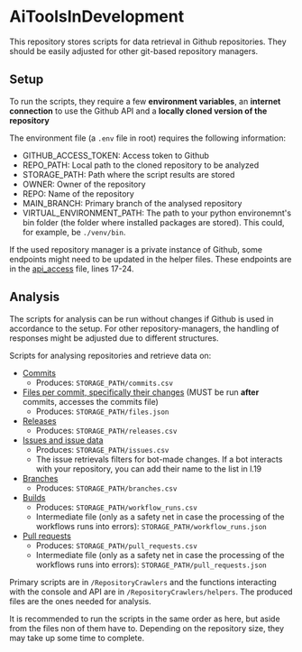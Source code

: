 # AiToolsInDevelopment
This repository stores scripts for data retrieval in Github repositories. They should be easily adjusted for other git-based repository managers.

## Setup
To run the scripts, they require a few **environment variables**, an **internet connection** to use the Github API and a **locally cloned version of the repository**

The environment file (a `.env` file in root) requires the following information:
- GITHUB_ACCESS_TOKEN: Access token to Github
- REPO_PATH: Local path to the cloned repository to be analyzed 
- STORAGE_PATH: Path where the script results are stored
- OWNER: Owner of the repository
- REPO: Name of the repository
- MAIN_BRANCH: Primary branch of the analysed repository
- VIRTUAL_ENVIRONMENT_PATH: The path to your python environemnt's bin folder (the folder where installed packages are stored). This could, for example, be `./venv/bin`.

If the used repository manager is a private instance of Github, some endpoints might need to be updated in the helper files.
These endpoints are in the [api_access](/RepositoryCrawlers/helper/api_access.py) file, lines 17-24.

## Analysis

The scripts for analysis can be run without changes if Github is used in accordance to the setup. For other repository-managers, the handling of responses might be adjusted due to different structures.

Scripts for analysing repositories and retrieve data on:
- [Commits](/RepositoryCrawlers/generate_commit_data.py)
  -  Produces: `STORAGE_PATH/commits.csv`
- [Files per commit, specifically their changes](/RepositoryCrawlers/generate_file_data.py) (MUST be run **after** commits, accesses the commits file)
  -  Produces: `STORAGE_PATH/files.json`
- [Releases](/RepositoryCrawlers/generate_release_data.py)
  -  Produces: `STORAGE_PATH/releases.csv`
- [Issues and issue data](/RepositoryCrawlers/generate_issue_data.py)
  -  Produces: `STORAGE_PATH/issues.csv`
  - The issue retrievals filters for bot-made changes. If a bot interacts with your repository, you can add their name to the list in l.19
- [Branches](/RepositoryCrawlers/generate_branch_data.py)
  -  Produces: `STORAGE_PATH/branches.csv`
- [Builds](/RepositoryCrawlers/generate_build_data.py)
  -  Produces: `STORAGE_PATH/workflow_runs.csv`
  -  Intermediate file (only as a safety net in case the processing of the workflows runs into errors): `STORAGE_PATH/workflow_runs.json`
- [Pull requests](/RepositoryCrawlers/generate_pull_request_data.py)
  -  Produces: `STORAGE_PATH/pull_requests.csv`
  -  Intermediate file (only as a safety net in case the processing of the workflows runs into errors): `STORAGE_PATH/pull_requests.json`

Primary scripts are in `/RepositoryCrawlers` and the functions interacting with the console and API are in `/RepositoryCrawlers/helpers`.
The produced files are the ones needed for analysis.

It is recommended to run the scripts in the same order as here, but aside from the files non of them have to. Depending on the repository size, they may take up some time to complete. 